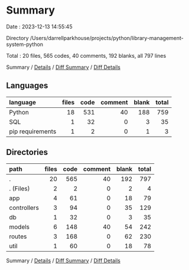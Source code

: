 # Summary

Date : 2023-12-13 14:55:45

Directory /Users/darrellparkhouse/projects/python/library-management-system-python

Total : 20 files,  565 codes, 40 comments, 192 blanks, all 797 lines

Summary / [Details](details.md) / [Diff Summary](diff.md) / [Diff Details](diff-details.md)

## Languages
| language | files | code | comment | blank | total |
| :--- | ---: | ---: | ---: | ---: | ---: |
| Python | 18 | 531 | 40 | 188 | 759 |
| SQL | 1 | 32 | 0 | 3 | 35 |
| pip requirements | 1 | 2 | 0 | 1 | 3 |

## Directories
| path | files | code | comment | blank | total |
| :--- | ---: | ---: | ---: | ---: | ---: |
| . | 20 | 565 | 40 | 192 | 797 |
| . (Files) | 2 | 2 | 0 | 2 | 4 |
| app | 4 | 61 | 0 | 18 | 79 |
| controllers | 3 | 94 | 0 | 35 | 129 |
| db | 1 | 32 | 0 | 3 | 35 |
| models | 6 | 148 | 40 | 54 | 242 |
| routes | 3 | 168 | 0 | 62 | 230 |
| util | 1 | 60 | 0 | 18 | 78 |

Summary / [Details](details.md) / [Diff Summary](diff.md) / [Diff Details](diff-details.md)